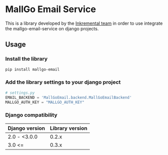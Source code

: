 # MallGo Email Service

This is a library developed by the [Inkremental team](https://inkremental.co) in order
to use integrate the mallgo-email-service on django projects.

## Usage

### Install the library

```bash
pip install mallgo-email
```

### Add the library settings to your django project

```python
# settings.py
EMAIL_BACKEND = 'MallGoEmail.backend.MallGoEmailBackend'
MALLGO_AUTH_KEY = "MALLGO_AUTH_KEY"
```

### Django compatibility

| Django version   | Library version   |
|------------------|-------------------|
| 2.0 - <3.0.0     | 0.2.x             |
| 3.0 <=           | 0.3.x             |
